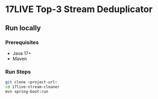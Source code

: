 # 17LIVE Top-3 Stream Deduplicator

## Run locally

### Prerequisites
- Java 17+
- Maven

### Run Steps

```bash
git clone <project-url>
cd 17live-stream-cleaner
mvn spring-boot:run
